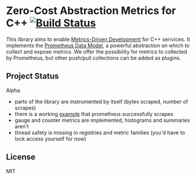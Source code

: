 # Zero-Cost Abstraction Metrics for C++ [![Build Status](https://travis-ci.org/jupp0r/prometheus-cpp.svg?branch=master)](https://travis-ci.org/jupp0r/prometheus-cpp)

This library aims to enable
[Metrics-Driven Development](https://sookocheff.com/post/mdd/mdd/) for
C++ serivices. It implements the
[Prometheus Data Model](https://prometheus.io/docs/concepts/data_model/),
a powerful abstraction on which to collect and expose metrics. We
offer the possibility for metrics to collected by Prometheus, but
other push/pull collections can be added as plugins.

## Project Status
Alpha

* parts of the library are instrumented by itself (bytes scraped, number of scrapes)
* there is a working [example](tests/sample_server.cc) that prometheus successfully scrapes
* gauge and counter metrics are implemented, histograms and summaries aren't
* thread safety is missing in registries and metric families (you'd have to lock access yourself for now)

## License
MIT
